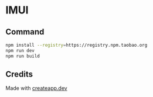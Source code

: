 # IMUI

## Command

```sh
npm install --registry=https://registry.npm.taobao.org
npm run dev
npm run build
```

## Credits

Made with [createapp.dev](https://createapp.dev/)
